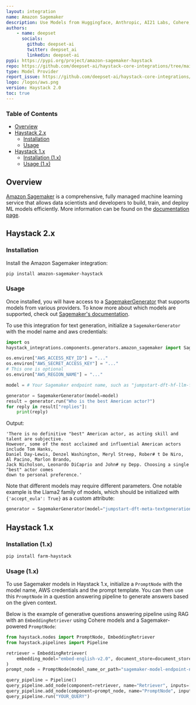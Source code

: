 ```yaml
---
layout: integration
name: Amazon Sagemaker
description: Use Models from Huggingface, Anthropic, AI21 Labs, Cohere, Meta, and Amazon via Amazon Sagemaker with Haystack
authors:
    - name: deepset
      socials:
        github: deepset-ai
        twitter: deepset_ai
        linkedin: deepset-ai
pypi: https://pypi.org/project/amazon-sagemaker-haystack
repo: https://github.com/deepset-ai/haystack-core-integrations/tree/main/integrations/amazon_sagemaker
type: Model Provider
report_issue: https://github.com/deepset-ai/haystack-core-integrations/issues
logo: /logos/aws.png
version: Haystack 2.0
toc: true
---
```


### Table of Contents

- [Overview](#overview)
- [Haystack 2.x](#haystack-2x)
    - [Installation](#installation)
    - [Usage](#usage)
- [Haystack 1.x](#haystack-1x)
    - [Installation (1.x)](#installation-1x)
    - [Usage (1.x)](#usage-1x)

## Overview

[Amazon Sagemaker](https://docs.aws.amazon.com/sagemaker/latest/dg/whatis.html) is a comprehensive, fully managed machine learning service 
that allows data scientists and developers to build, train, and deploy ML models efficiently. More information can be found on the 
[documentation page](#).

## Haystack 2.x

### Installation

Install the Amazon Sagemaker integration:
```bash
pip install amazon-sagemaker-haystack
```

### Usage

Once installed, you will have access to a [SagemakerGenerator](#) that supports models from various providers. To know more
about which models are supported, check out [Sagemaker's documentation](https://docs.aws.amazon.com/sagemaker/latest/dg/jumpstart-foundation-models.html).

To use this integration for text generation, initialize a `SagemakerGenerator` with the model name and aws credentials: 

```python
import os
haystack_integrations.components.generators.amazon_sagemaker import SagemakerGenerator

os.environ["AWS_ACCESS_KEY_ID"] = "..."
os.environ["AWS_SECRET_ACCESS_KEY"] = "..."
# This one is optional
os.environ["AWS_REGION_NAME"] = "..."

model = # Your Sagemaker endpoint name, such as "jumpstart-dft-hf-llm-falcon-7b-instruct-bf16"

generator = SagemakerGenerator(model=model)
result = generator.run("Who is the best American actor?")
for reply in result["replies"]:
    print(reply)
```
Output: 
```shell
'There is no definitive "best" American actor, as acting skill and talent are subjective.
However, some of the most acclaimed and influential American actors include Tom Hanks,
Daniel Day-Lewis, Denzel Washington, Meryl Streep, Rober# t De Niro, Al Pacino, Marlon Brando,
Jack Nicholson, Leonardo DiCaprio and John# ny Depp. Choosing a single "best" actor comes
down to personal preference.'
```

Note that different models may require different parameters. One notable example is the Llama2 family of models,
which should be initialized with `{'accept_eula': True}` as a custom attribute:

```python
generator = SagemakerGenerator(model="jumpstart-dft-meta-textgenerationneuron-llama-2-7b", aws_custom_attributes={"accept_eula": True})
```

## Haystack 1.x  

### Installation (1.x)

```bash
pip install farm-haystack
```

### Usage (1.x)

To use Sagemaker models in Haystack 1.x, initialize a `PromptNode` with the model name, AWS credentials and the prompt template. You can then use this `PromptNode` in a question answering pipeline to generate answers based on the given context.  

Below is the example of generative questions answering pipeline using RAG with an `EmbeddingRetriever` using Cohere models and a Sagemaker-powered `PromptNode`:

```python
from haystack.nodes import PromptNode, EmbeddingRetriever
from haystack.pipelines import Pipeline

retriever = EmbeddingRetriever(
    embedding_model="embed-english-v2.0", document_store=document_store, api_key=COHERE_API_KEY
)
prompt_node = PromptNode(model_name_or_path="sagemaker-model-endpoint-name", model_kwargs={"aws_profile_name": "my_aws_profile_name","aws_region_name": "your-aws-region"})

query_pipeline = Pipeline()
query_pipeline.add_node(component=retriever, name="Retriever", inputs=["Query"])
query_pipeline.add_node(component=prompt_node, name="PromptNode", inputs=["Retriever"])
query_pipeline.run("YOUR_QUERY")
```
